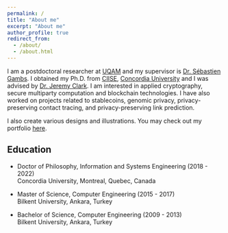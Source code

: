 ```yaml
---
permalink: /
title: "About me"
excerpt: "About me"
author_profile: true
redirect_from: 
  - /about/
  - /about.html
---
```

I am a postdoctoral researcher at [UQAM](https://uqam.ca/) and my supervisor is [Dr. Sébastien Gambs](https://sebastiengambs.openum.ca). I obtained my Ph.D. from [CIISE](https://www.concordia.ca/ginacody/info-systems-eng.html), [Concordia University](https://www.concordia.ca/) and I was advised by [Dr. Jeremy Clark](https://users.encs.concordia.ca/~clark/). I am interested in applied cryptography, secure multiparty computation and blockchain technologies. I have also worked on projects related to stablecoins, genomic privacy, privacy-preserving contact tracing, and privacy-preserving link prediction.

I also create various designs and illustrations. You may check out my portfolio [here](http://behance.net/didemdemirag).

## Education

* Doctor of Philosophy, Information and Systems Engineering (2018 - 2022) <br/> 
Concordia University, Montreal, Quebec, Canada

* Master of Science, Computer Engineering (2015 - 2017) <br/> 
Bilkent University, Ankara, Turkey 

* Bachelor of Science, Computer Engineering (2009 - 2013) <br/> 
Bilkent University, Ankara, Turkey
